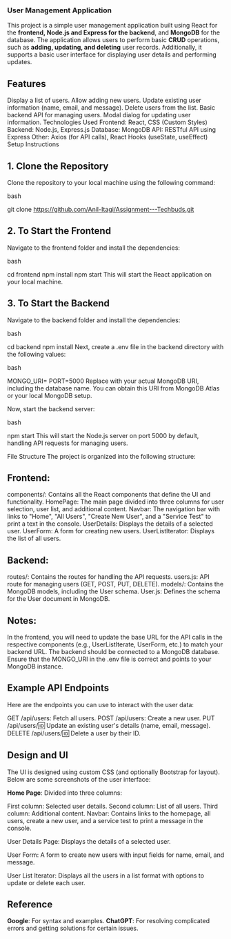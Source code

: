 ### User Management Application
This project is a simple user management application built using React for the **frontend, Node.js and Express for the backend**, and **MongoDB** for the database. The application allows users to perform basic **CRUD** operations, such as **adding, updating, and deleting** user records. Additionally, it supports a basic user interface for displaying user details and performing updates.

## Features
Display a list of users.
Allow adding new users.
Update existing user information (name, email, and message).
Delete users from the list.
Basic backend API for managing users.
Modal dialog for updating user information.
Technologies Used
Frontend: React, CSS (Custom Styles)
Backend: Node.js, Express.js
Database: MongoDB
API: RESTful API using Express
Other: Axios (for API calls), React Hooks (useState, useEffect)
Setup Instructions
## 1. Clone the Repository
Clone the repository to your local machine using the following command:

bash

git clone https://github.com/Anil-Itagi/Assignment---Techbuds.git
## 2. To Start the Frontend
Navigate to the frontend folder and install the dependencies:

bash

cd frontend
npm install
npm start
This will start the React application on your local machine.

## 3. To Start the Backend
Navigate to the backend folder and install the dependencies:

bash

cd backend
npm install
Next, create a .env file in the backend directory with the following values:

bash

MONGO_URI=<Your MongoDB URI>
PORT=5000
Replace <Your MongoDB URI> with your actual MongoDB URI, including the database name. You can obtain this URI from MongoDB Atlas or your local MongoDB setup.

Now, start the backend server:

bash

npm start
This will start the Node.js server on port 5000 by default, handling API requests for managing users.

File Structure
The project is organized into the following structure:

## Frontend:

components/: Contains all the React components that define the UI and functionality.
HomePage: The main page divided into three columns for user selection, user list, and additional content.
Navbar: The navigation bar with links to "Home", "All Users", "Create New User", and a "Service Test" to print a text in the console.
UserDetails: Displays the details of a selected user.
UserForm: A form for creating new users.
UserListIterator: Displays the list of all users.

## Backend:

routes/: Contains the routes for handling the API requests.
users.js: API route for managing users (GET, POST, PUT, DELETE).
models/: Contains the MongoDB models, including the User schema.
User.js: Defines the schema for the User document in MongoDB.

## Notes:
In the frontend, you will need to update the base URL for the API calls in the respective components (e.g., UserListIterate, UserForm, etc.) to match your backend URL.
The backend should be connected to a MongoDB database. Ensure that the MONGO_URI in the .env file is correct and points to your MongoDB instance.

## Example API Endpoints
Here are the endpoints you can use to interact with the user data:

GET /api/users: Fetch all users.
POST /api/users: Create a new user.
PUT /api/users/:id: Update an existing user's details (name, email, message).
DELETE /api/users/:id: Delete a user by their ID.

## Design and UI
The UI is designed using custom CSS (and optionally Bootstrap for layout). Below are some screenshots of the user interface:

**Home Page**: Divided into three columns:

First column: Selected user details.
Second column: List of all users.
Third column: Additional content.
Navbar: Contains links to the homepage, all users, create a new user, and a service test to print a message in the console.

User Details Page: Displays the details of a selected user.

User Form: A form to create new users with input fields for name, email, and message.

User List Iterator: Displays all the users in a list format with options to update or delete each user.

## Reference
**Google**: For syntax and examples.
**ChatGPT**: For resolving complicated errors and getting solutions for certain issues.
